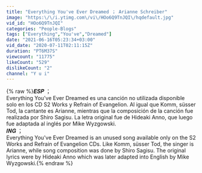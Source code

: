 ```yaml
---
title: "Everything You've Ever Dreamed ； Arianne Schreiber"
image: "https:\/\/i.ytimg.com\/vi\/HOo6Q9TnJQI\/hqdefault.jpg"
vid_id: "HOo6Q9TnJQI"
categories: "People-Blogs"
tags: ["Everything","You've","Dreamed"]
date: "2021-06-16T05:23:34+03:00"
vid_date: "2020-07-11T02:11:15Z"
duration: "PT6M37S"
viewcount: "11775"
likeCount: "529"
dislikeCount: "2"
channel: "Y u i"
---
```

{% raw %}𝑬𝑺𝑷 ；<br />Everything You've Ever Dreamed es una canción no utilizada disponible solo en los CD S2 Works y Refrain of Evangelion. Al igual que Komm, süsser Tod, la cantante es Arianne, mientras que la composición de la canción fue realizada por Shiro Sagisu. La letra original fue de Hideaki Anno, que luego fue adaptada al inglés por Mike Wyzgowski.<br />𝑰𝑵𝑮 ；<br />Everything You've Ever Dreamed is an unused song available only on the S2 Works and Refrain of Evangelion CDs. Like Komm, süsser Tod, the singer is Arianne, while song composition was done by Shiro Sagisu. The original lyrics were by Hideaki Anno which was later adapted into English by Mike Wyzgowski.{% endraw %}
